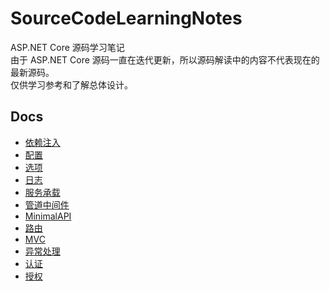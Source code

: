 # SourceCodeLearningNotes

ASP.NET Core 源码学习笔记  
由于 ASP.NET Core 源码一直在迭代更新，所以源码解读中的内容不代表现在的最新源码。  
仅供学习参考和了解总体设计。  

## Docs

- [依赖注入](https://github.com/AlexKuai/SourceCodeLearningNotes/blob/main/依赖注入.md)  
- [配置](https://github.com/AlexKuai/SourceCodeLearningNotes/blob/main/配置.md)  
- [选项](https://github.com/AlexKuai/SourceCodeLearningNotes/blob/main/选项.md)  
- [日志](https://github.com/AlexKuai/SourceCodeLearningNotes/blob/main/日志.md)  
- [服务承载](https://github.com/AlexKuai/SourceCodeLearningNotes/blob/main/服务承载.md)  
- [管道中间件](https://github.com/AlexKuai/SourceCodeLearningNotes/blob/main/管道中间件.md)  
- [MinimalAPI](https://github.com/AlexKuai/SourceCodeLearningNotes/blob/main/MinimalAPI.md)  
- [路由](https://github.com/AlexKuai/SourceCodeLearningNotes/blob/main/路由.md)  
- [MVC](https://github.com/AlexKuai/SourceCodeLearningNotes/blob/main/MVC.md)
- [异常处理](https://github.com/AlexKuai/SourceCodeLearningNotes/blob/main/异常处理.md)  
- [认证](https://github.com/AlexKuai/SourceCodeLearningNotes/blob/main/认证.md)  
- [授权](https://github.com/AlexKuai/SourceCodeLearningNotes/blob/main/授权.md)  
